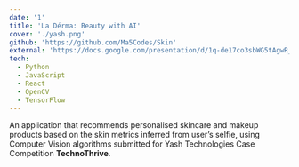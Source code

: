 ```yaml
---
date: '1'
title: 'La Dérma: Beauty with AI'
cover: './yash.png'
github: 'https://github.com/Ma5Codes/Skin'
external: 'https://docs.google.com/presentation/d/1q-de17co3sbWG5tAgwR_O8jbMF_tyaIn_Sgyzeg9uuI/edit?usp=sharing'
tech:
  - Python
  - JavaScript
  - React
  - OpenCV
  - TensorFlow
---
```


An application that recommends personalised skincare and makeup products based on the skin metrics inferred from user’s selfie, using Computer Vision algorithms submitted for Yash Technologies Case Competition **TechnoThrive**.
